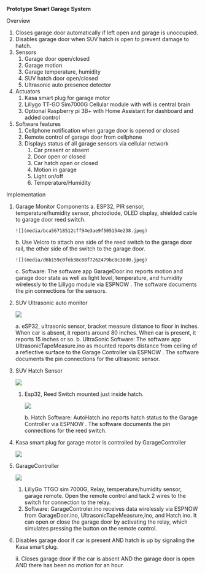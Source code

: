 **Prototype Smart Garage System**

Overview

1.  Closes garage door automatically if left open and garage is unoccupied.
2.  Disables garage door when SUV hatch is open to prevent damage to hatch.
3.  Sensors
    1.  Garage door open/closed
    2.  Garage motion
    3.  Garage temperature, humidity
    4.  SUV hatch door open/closed
    5.  Ultrasonic auto presence detector
4.  Actuators
    1.  Kasa smart plug for garage motor
    2.  Lillygo TT-GO Sim7000G Cellular module with wifi is central brain
    3.  Optional Raspberry pi 3B+ with Home Assistant for dashboard and added control
5.  Software features
    1.  Cellphone notification when garage door is opened or closed
    2.  Remote control of garage door from cellphone
    3.  Displays status of all garage sensors via cellular network
        1.  Car present or absent
        2.  Door open or closed
        3.  Car hatch open or closed
        4.  Motion in garage
        5.  Light on/off
        6.  Temperature/Humidity

Implementation

1.  Garage Monitor Components
    a.  ESP32, PIR sensor, temperature/humidity sensor, photodiode, OLED display, shielded cable to garage door reed switch.

        ![](media/bca56718512cff94e3ae9f505154e238.jpeg)

    b.  Use Velcro to attach one side of the reed switch to the garage door rail, the other side of the switch to the garage door.

        ![](media/d6b159c0feb38c88f7262479bc8c30d0.jpeg)

    c.  Software: The software app GarageDoor.ino reports motion and garage door state as well as light level, temperature, and humidity wirelessly to the Lillygo module via ESPNOW . The software documents the pin connections for the sensors.
2.  SUV Ultrasonic auto monitor

    ![](media/155fedb500b74103b4504253aa0dc17b.jpeg)

    a.  eSP32, ultrasonic sensor, bracket measure distance to floor in inches. When car is absent, it reports around 80 inches. When car is present, it reports 15 inches or so.
    b.  UltraSonic Software: The software app UltrasonicTapeMeasure.ino as mounted reports distance from ceiling of a reflective surface to the Garage Controller via ESPNOW . The software documents the pin connections for         the ultrasonic sensor.
1.  SUV Hatch Sensor

    ![](media/e0e813020a1122cb4e3432c0207e45a9.jpeg)

    1.  Esp32, Reed Switch mounted just inside hatch.

        ![](media/24cee41256db20ced5ef12ec1b009278.jpeg)

        b. Hatch Software: AutoHatch.ino reports hatch status to the Garage Controller via ESPNOW . The software documents the pin connections for the reed switch.

1.  Kasa smart plug for garage motor is controlled by GarageController

    ![](media/75db965b27232d53a1344054d6c27997.jpeg)

1.  GarageController

    ![](media/fb1f43d364c5d00a4e6e22351b78055e.jpeg)

    1.  LillyGo TTGO sim 7000G, Relay, temperature/humidity sensor, garage remote. Open the remote control and tack 2 wires to the switch for connection to the relay.
    2.  Software: GarageControler.ino receives data wirelessly via ESPNOW from GarageDoor.ino, UltrasonicTapeMeasrure,ino, and Hatch.ino. It can open or close the garage door by activating the relay, which simulates pressing the button on the remote control.
2.  Disables garage door if car is present AND hatch is up by signaling the Kasa smart plug.

    ii. Closes garage door if the car is absent AND the garage door is open AND there has been no motion for an hour.
